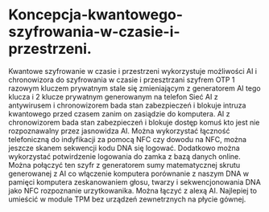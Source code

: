 # Koncepcja-kwantowego-szyfrowania-w-czasie-i-przestrzeni.
Kwantowe szyfrowanie w czasie i przestrzeni wykorzystuje możliwości AI i chronowizora do szyfrowania w czasie i przesztrzani szyfrem OTP 1 razowym kluczem prywatnym stale się zmieniającym z generatorem AI tego klucza i 2 klucze prywatnym generowanym na telefon Sieć AI z antywirusem i chronowizorem bada stan zabezpieczeń i blokuje intruza kwantowego przed czasem zanim on zasiądzie do komputera. AI z chronowizorem bada stan zabezpieczeń i blokuje dostęp komuś kto jest nie rozpoznawalny przez jasnowidza AI. 
Można wykorzystać łączność telefoniczną do indyfikacji za pomocą NFC czy dowodu na NFC, można jeszcze skanem sekwencji kodu DNA się logować.
Dodatkowo można wykorzystać potwirdzenie logowania do zamka z bazą danych online.
Można połączyć ten szyfr z generatorem sumy matematycznej skrutu generowanej z AI co włączenie komputera porównanie z naszym DNA w pamięci komputera zeskanowaniem głosu, twarzy i sekwencjonowania DNA jako NFC rozpoznanie urzytkowanika. Można łączyć z alexą AI. 
Najlepiej to umieścić w module TPM bez urządzeń zewnetrznych na płycie gównej.  
